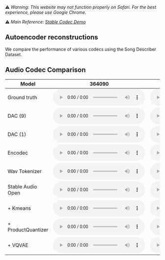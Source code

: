 ⚠️ *Warning: This website may not function properly on Safari. For the best experience, please use Google Chrome.*

⚠️ *Main Reference: [Stable Codec Demo](https://github.com/Stability-AI/stable-codec-demo)*

## Autoencoder reconstructions

We compare the performance of various codecs using the Song Describer Dataset.


## Audio Codec Comparison

| Model | 364090 | 973498 | 1007274 |
| ----- | ------ | ------ | ------- |
| Ground truth | <audio controls preload=False><source src="audio/364090/original.mp3" type="audio/mpeg">Audio not supported by your browser.</audio> | <audio controls preload=False><source src="audio/973498/original.mp3" type="audio/mpeg">Audio not supported by your browser.</audio> | <audio controls preload=False><source src="audio/1007274/original.mp3" type="audio/mpeg">Audio not supported by your browser.</audio> |
| DAC (9) | <audio controls preload=False><source src="audio/364090/dac44100_9.mp3" type="audio/mpeg">Audio not supported by your browser.</audio> | <audio controls preload=False><source src="audio/973498/dac44100_9.mp3" type="audio/mpeg">Audio not supported by your browser.</audio> | <audio controls preload=False><source src="audio/1007274/dac44100_9.mp3" type="audio/mpeg">Audio not supported by your browser.</audio> |
| DAC (1) | <audio controls preload=False><source src="audio/364090/dac44100_1.mp3" type="audio/mpeg">Audio not supported by your browser.</audio> | <audio controls preload=False><source src="audio/973498/dac44100_1.mp3" type="audio/mpeg">Audio not supported by your browser.</audio> | <audio controls preload=False><source src="audio/1007274/dac44100_1.mp3" type="audio/mpeg">Audio not supported by your browser.</audio> |
| Encodec | <audio controls preload=False><source src="audio/364090/encodec_4.mp3" type="audio/mpeg">Audio not supported by your browser.</audio> | <audio controls preload=False><source src="audio/973498/encodec_4.mp3" type="audio/mpeg">Audio not supported by your browser.</audio> | <audio controls preload=False><source src="audio/1007274/encodec_4.mp3" type="audio/mpeg">Audio not supported by your browser.</audio> |
| Wav Tokenizer | <audio controls preload=False><source src="audio/364090/wavtok.mp3" type="audio/mpeg">Audio not supported by your browser.</audio> | <audio controls preload=False><source src="audio/973498/wavtok.mp3" type="audio/mpeg">Audio not supported by your browser.</audio> | <audio controls preload=False><source src="audio/1007274/wavtok.mp3" type="audio/mpeg">Audio not supported by your browser.</audio> |
| Stable Audio Open | <audio controls preload=False><source src="audio/364090/stable_audio_open_44100.mp3" type="audio/mpeg">Audio not supported by your browser.</audio> | <audio controls preload=False><source src="audio/973498/stable_audio_open_44100.mp3" type="audio/mpeg">Audio not supported by your browser.</audio> | <audio controls preload=False><source src="audio/1007274/stable_audio_open_44100.mp3" type="audio/mpeg">Audio not supported by your browser.</audio> |
| + Kmeans | <audio controls preload=False><source src="audio/364090/kmeans_8192_44100.mp3" type="audio/mpeg">Audio not supported by your browser.</audio> | <audio controls preload=False><source src="audio/973498/kmeans_8192_44100.mp3" type="audio/mpeg">Audio not supported by your browser.</audio> | <audio controls preload=False><source src="audio/1007274/kmeans_8192_44100.mp3" type="audio/mpeg">Audio not supported by your browser.</audio> |
| + ProductQuantizer | <audio controls preload=False><source src="audio/364090/pq_8192_44100.mp3" type="audio/mpeg">Audio not supported by your browser.</audio> | <audio controls preload=False><source src="audio/973498/pq_8192_44100.mp3" type="audio/mpeg">Audio not supported by your browser.</audio> | <audio controls preload=False><source src="audio/1007274/pq_8192_44100.mp3" type="audio/mpeg">Audio not supported by your browser.</audio> |
| + VQVAE | <audio controls preload=False><source src="audio/364090/vqvae.mp3" type="audio/mpeg">Audio not supported by your browser.</audio> | <audio controls preload=False><source src="audio/973498/vqvae.mp3" type="audio/mpeg">Audio not supported by your browser.</audio> | <audio controls preload=False><source src="audio/1007274/vqvae.mp3" type="audio/mpeg">Audio not supported by your browser.</audio> |

